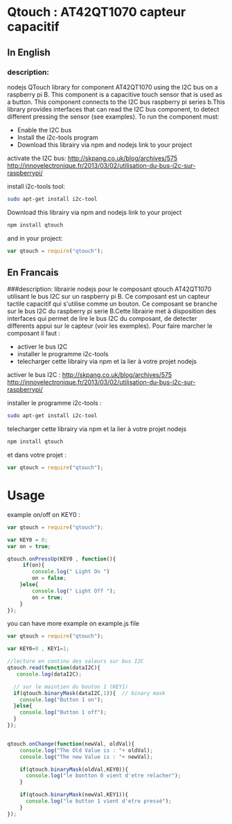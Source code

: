 Qtouch : AT42QT1070 capteur capacitif
======
## In English

### description: 
nodejs QTouch library for component AT42QT1070 using the I2C bus on a raspberry pi B. This component is a capacitive touch sensor that is used as a button. This component connects to the I2C bus raspberry pi series b.This library provides interfaces that can read the I2C bus component, to detect different pressing the sensor (see examples). 
To run the component must: 
- Enable the I2C bus 
- Install the i2c-tools program 
- Download this librairy via npm and nodejs link to your project 

activate the I2C bus: 
http://skpang.co.uk/blog/archives/575 
http://innovelectronique.fr/2013/03/02/utilisation-du-bus-i2c-sur-raspberrypi/ 
 
install i2c-tools tool: 
~~~~ sh 
sudo apt-get install i2c-tool
~~~~

Download this librairy via npm and nodejs link to your project 
~~~~ sh
npm install qtouch
~~~~ 

and in your project: 
~~~~ js
var qtouch = require("qtouch");
~~~~ 


## En Francais

###description:
librairie nodejs pour le composant qtouch AT42QT1070 utilisant le bus I2C sur un raspberry pi B. Ce composant est un capteur tactile capacitif qui s'utilise comme un bouton. Ce composant se branche sur le bus I2C du raspberry pi serie B.Cette librairie met à disposition des interfaces qui permet de lire le bus I2C du composant, de detecter differents appui sur le capteur (voir les exemples).
Pour faire marcher le composant il faut :
- activer le bus I2C
- installer le programme i2c-tools
- telecharger cette librairy via npm et la lier à votre projet nodejs

activer le bus I2C :
http://skpang.co.uk/blog/archives/575 
http://innovelectronique.fr/2013/03/02/utilisation-du-bus-i2c-sur-raspberrypi/ 

installer le programme i2c-tools :
~~~~ sh 
sudo apt-get install i2c-tool
~~~~

telecharger cette librairy via npm et la lier à votre projet nodejs
~~~~ sh
npm install qtouch
~~~~ 

et dans votre projet :
~~~~js
var qtouch = require("qtouch");
~~~~ 


# Usage

example on/off on KEY0 :

~~~~js
var qtouch = require("qtouch");

var KEY0 = 0;
var on = true;

qtouch.onPressUp(KEY0 , function(){
     if(on){
		console.log(" Light On ")
		on = false;
 	}else{
 		console.log(" Light Off ");
 		on = true;
 	}
});
~~~~ 

you can have more example on example.js file

```js
var qtouch = require("qtouch");

var KEY0=0 , KEY1=1;

//lecture en continu des valeurs sur bus I2C
qtouch.read(function(dataI2C){
   console.log(dataI2C);

  // sur le maintien du bouton 1 (KEY1)
  if(qtouch.binaryMask(dataI2C,1)){  // binary mask 
    console.log("Button 1 on");
  }else{
    console.log("Button 1 off");
  }
});


qtouch.onChange(function(newVal, oldVal){
    console.log("The Old Value is : "+ oldVal);
    console.log("The new Value is : "+ newVal);

    if(qtouch.binaryMask(oldVal,KEY0)){
      console.log("le bontton 0 vient d'etre relacher");
    }

    if(qtouch.binaryMask(newVal,KEY1)){
      console.log("le button 1 vient d'etre pressé");
    }
});
``` 

